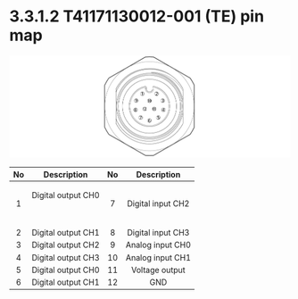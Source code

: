# 3.3.1.2 T41171130012-001 \(TE\) pin map

![Figure 17 Pin map of Tool I/O connection terminal](../../../.gitbook/assets/t_pin_map_2.png)

<table>
  <thead>
    <tr>
      <th style="text-align:center"><b>No</b>
      </th>
      <th style="text-align:center"><b>Description</b>
      </th>
      <th style="text-align:center"><b>No</b>
      </th>
      <th style="text-align:center"><b>Description</b>
      </th>
    </tr>
  </thead>
  <tbody>
    <tr>
      <td style="text-align:center">1</td>
      <td style="text-align:center">
        <p>Digital output CH0
          <br />
        </p>
        <p>
          <br />
        </p>
      </td>
      <td style="text-align:center">7</td>
      <td style="text-align:center">Digital input CH2</td>
    </tr>
    <tr>
      <td style="text-align:center">2</td>
      <td style="text-align:center">Digital output CH1
        <br />
      </td>
      <td style="text-align:center">8</td>
      <td style="text-align:center">Digital input CH3</td>
    </tr>
    <tr>
      <td style="text-align:center">3</td>
      <td style="text-align:center">Digital output CH2
        <br />
      </td>
      <td style="text-align:center">9</td>
      <td style="text-align:center">Analog input CH0</td>
    </tr>
    <tr>
      <td style="text-align:center">4</td>
      <td style="text-align:center">Digital output CH3
        <br />
      </td>
      <td style="text-align:center">10</td>
      <td style="text-align:center">Analog input CH1</td>
    </tr>
    <tr>
      <td style="text-align:center">5</td>
      <td style="text-align:center">Digital output CH0
        <br />
      </td>
      <td style="text-align:center">11</td>
      <td style="text-align:center">Voltage output</td>
    </tr>
    <tr>
      <td style="text-align:center">6</td>
      <td style="text-align:center">Digital output CH1</td>
      <td style="text-align:center">12</td>
      <td style="text-align:center">GND</td>
    </tr>
  </tbody>
</table>

